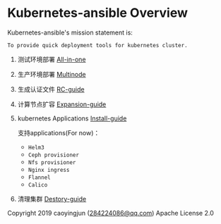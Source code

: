 # Kubernetes-ansible Overview

Kubernetes-ansible's mission statement is:

    To provide quick deployment tools for kubernetes cluster.

1. 测试环境部署 [All-in-one](doc/source/install/all-in-one.md)

2. 生产环境部署 [Multinode](doc/source/install/multinode.md)

3. 生成认证文件 [RC-guide](doc/source/install/admin-k8src.md)

4. 计算节点扩容 [Expansion-guide](doc/source/install/expansion.md)

5. kubernetes Applications [Install-guide](doc/source/apply/install-guide.md)

    支持applications(For now)：
    - `Helm3`
    - `Ceph provisioner`
    - `Nfs provisioner`
    - `Nginx ingress`
    - `Flannel`
    - `Calico`

6. 清理集群 [Destory-guide](doc/source/install/destroy.md)

Copyright 2019 caoyingjun (284224086@qq.com) Apache License 2.0
